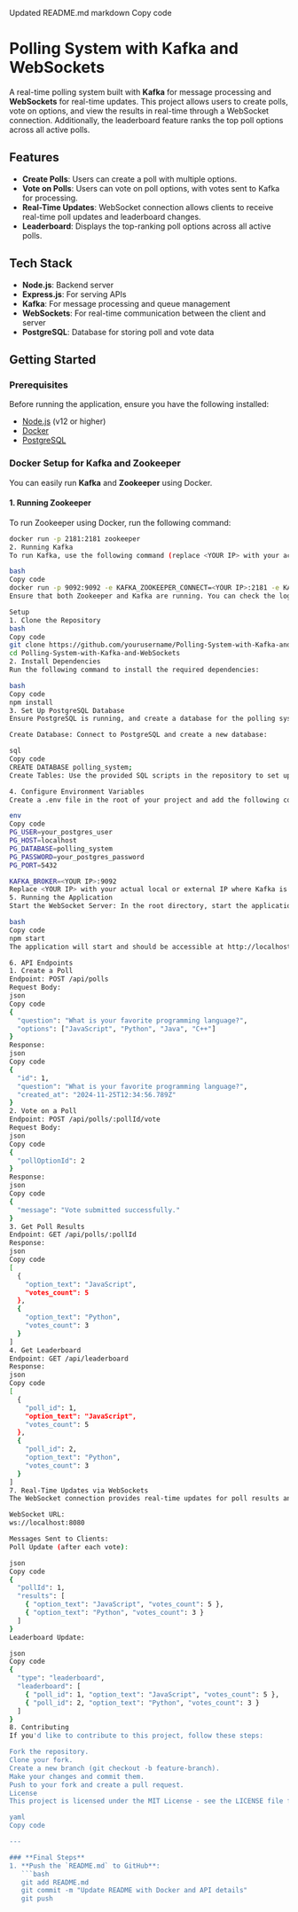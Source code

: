 Updated README.md
markdown
Copy code
# Polling System with Kafka and WebSockets

A real-time polling system built with **Kafka** for message processing and **WebSockets** for real-time updates. This project allows users to create polls, vote on options, and view the results in real-time through a WebSocket connection. Additionally, the leaderboard feature ranks the top poll options across all active polls.

## Features

- **Create Polls**: Users can create a poll with multiple options.
- **Vote on Polls**: Users can vote on poll options, with votes sent to Kafka for processing.
- **Real-Time Updates**: WebSocket connection allows clients to receive real-time poll updates and leaderboard changes.
- **Leaderboard**: Displays the top-ranking poll options across all active polls.

## Tech Stack

- **Node.js**: Backend server
- **Express.js**: For serving APIs
- **Kafka**: For message processing and queue management
- **WebSockets**: For real-time communication between the client and server
- **PostgreSQL**: Database for storing poll and vote data

## Getting Started

### Prerequisites

Before running the application, ensure you have the following installed:

- [Node.js](https://nodejs.org/) (v12 or higher)
- [Docker](https://www.docker.com/get-started)
- [PostgreSQL](https://www.postgresql.org/download/)

### Docker Setup for Kafka and Zookeeper

You can easily run **Kafka** and **Zookeeper** using Docker.

#### 1. **Running Zookeeper**
To run Zookeeper using Docker, run the following command:

```bash
docker run -p 2181:2181 zookeeper
2. Running Kafka
To run Kafka, use the following command (replace <YOUR IP> with your actual IP address):

bash
Copy code
docker run -p 9092:9092 -e KAFKA_ZOOKEEPER_CONNECT=<YOUR IP>:2181 -e KAFKA_ADVERTISED_LISTENERS=PLAINTEXT://<YOUR IP>:9092 -e KAFKA_OFFSETS_TOPIC_REPLICATION_FACTOR=1 confluentinc/cp-kafka
Ensure that both Zookeeper and Kafka are running. You can check the logs to verify that Kafka has connected to Zookeeper and is ready to accept messages.

Setup
1. Clone the Repository
bash
Copy code
git clone https://github.com/yourusername/Polling-System-with-Kafka-and-WebSockets.git
cd Polling-System-with-Kafka-and-WebSockets
2. Install Dependencies
Run the following command to install the required dependencies:

bash
Copy code
npm install
3. Set Up PostgreSQL Database
Ensure PostgreSQL is running, and create a database for the polling system.

Create Database: Connect to PostgreSQL and create a new database:

sql
Copy code
CREATE DATABASE polling_system;
Create Tables: Use the provided SQL scripts in the repository to set up the necessary tables (polls, poll_options, votes).

4. Configure Environment Variables
Create a .env file in the root of your project and add the following configurations:

env
Copy code
PG_USER=your_postgres_user
PG_HOST=localhost
PG_DATABASE=polling_system
PG_PASSWORD=your_postgres_password
PG_PORT=5432

KAFKA_BROKER=<YOUR IP>:9092
Replace <YOUR IP> with your actual local or external IP where Kafka is running.
5. Running the Application
Start the WebSocket Server: In the root directory, start the application:

bash
Copy code
npm start
The application will start and should be accessible at http://localhost:3000.

6. API Endpoints
1. Create a Poll
Endpoint: POST /api/polls
Request Body:
json
Copy code
{
  "question": "What is your favorite programming language?",
  "options": ["JavaScript", "Python", "Java", "C++"]
}
Response:
json
Copy code
{
  "id": 1,
  "question": "What is your favorite programming language?",
  "created_at": "2024-11-25T12:34:56.789Z"
}
2. Vote on a Poll
Endpoint: POST /api/polls/:pollId/vote
Request Body:
json
Copy code
{
  "pollOptionId": 2
}
Response:
json
Copy code
{
  "message": "Vote submitted successfully."
}
3. Get Poll Results
Endpoint: GET /api/polls/:pollId
Response:
json
Copy code
[
  {
    "option_text": "JavaScript",
    "votes_count": 5
  },
  {
    "option_text": "Python",
    "votes_count": 3
  }
]
4. Get Leaderboard
Endpoint: GET /api/leaderboard
Response:
json
Copy code
[
  {
    "poll_id": 1,
    "option_text": "JavaScript",
    "votes_count": 5
  },
  {
    "poll_id": 2,
    "option_text": "Python",
    "votes_count": 3
  }
]
7. Real-Time Updates via WebSockets
The WebSocket connection provides real-time updates for poll results and leaderboard changes.

WebSocket URL:
ws://localhost:8080

Messages Sent to Clients:
Poll Update (after each vote):

json
Copy code
{
  "pollId": 1,
  "results": [
    { "option_text": "JavaScript", "votes_count": 5 },
    { "option_text": "Python", "votes_count": 3 }
  ]
}
Leaderboard Update:

json
Copy code
{
  "type": "leaderboard",
  "leaderboard": [
    { "poll_id": 1, "option_text": "JavaScript", "votes_count": 5 },
    { "poll_id": 2, "option_text": "Python", "votes_count": 3 }
  ]
}
8. Contributing
If you'd like to contribute to this project, follow these steps:

Fork the repository.
Clone your fork.
Create a new branch (git checkout -b feature-branch).
Make your changes and commit them.
Push to your fork and create a pull request.
License
This project is licensed under the MIT License - see the LICENSE file for details.

yaml
Copy code

---

### **Final Steps**
1. **Push the `README.md` to GitHub**:
   ```bash
   git add README.md
   git commit -m "Update README with Docker and API details"
   git push








